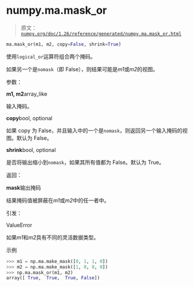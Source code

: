 # numpy.ma.mask_or

> 原文：[`numpy.org/doc/1.26/reference/generated/numpy.ma.mask_or.html`](https://numpy.org/doc/1.26/reference/generated/numpy.ma.mask_or.html)

```py
ma.mask_or(m1, m2, copy=False, shrink=True)
```

使用`logical_or`运算符组合两个掩码。

如果另一个是`nomask`（即 False），则结果可能是*m1*或*m2*的视图。

参数：

**m1, m2**array_like

输入掩码。

**copy**bool, optional

如果 copy 为 False，并且输入中的一个是`nomask`，则返回另一个输入掩码的视图。默认为 False。

**shrink**bool, optional

是否将输出缩小到`nomask`，如果其所有值都为 False。默认为 True。

返回：

**mask**输出掩码

结果掩码值被屏蔽在*m1*或*m2*中的任一者中。

引发：

ValueError

如果*m1*和*m2*具有不同的灵活数据类型。

示例

```py
>>> m1 = np.ma.make_mask([0, 1, 1, 0])
>>> m2 = np.ma.make_mask([1, 0, 0, 0])
>>> np.ma.mask_or(m1, m2)
array([ True,  True,  True, False]) 
```
